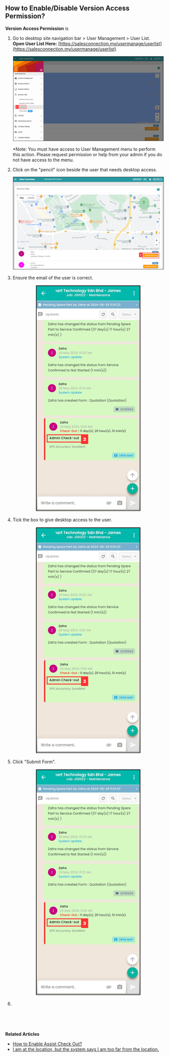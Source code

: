 ## How to Enable/Disable Version Access Permission?

**Version Access Permission** is 

1. Go to desktop site navigation bar > User Management > User List.<br>
   **Open User List Here:** [https://salesconnection.my/usermanage/userlist](https://salesconnection.my/usermanage/userlist)<br>

   <p align="center">
      <img src="img/Business_Map_Overview.png" alt="Business Map - Overview - Desktop">
   </p>
     
   *Note: You must have access to User Management menu to perform this action. Please request permission or help from your admin if you do not have access to the menu.<br>
   
2. Click on the "pencil" icon beside the user that needs desktop access.<br>

   <p align="center">
      <img src="img/Assisted_Check_Out_Button_Desktop.png" alt="Assisted Check Out Button - Desktop">
   </p>
     
3. Ensure the email of the user is correct.<br>
  
   <p align="center">
      <img src="img/Assisted_Check_Out_Done.png" alt="Assisted Check Out Done">
   </p>

4. Tick the box to give desktop access to the user.<br>

   <p align="center">
      <img src="img/Assisted_Check_Out_Done.png" alt="Assisted Check Out Done">
   </p>

5. Click "Submit Form".<br>

   <p align="center">
      <img src="img/Assisted_Check_Out_Done.png" alt="Assisted Check Out Done">
   </p>

6. 
  <br><br><br>

**Related Articles**
- [How to Enable Assist Check Out?](Enable_Assist_Check_Out.md)
- [I am at the location, but the system says I am too far from the location.](Check_In_Address.md)
